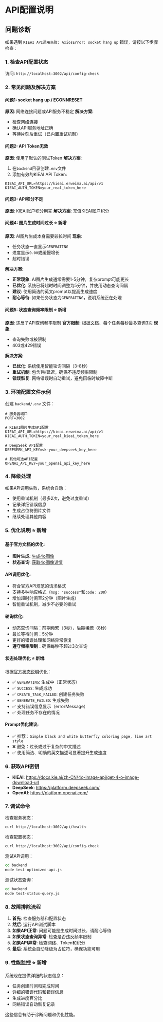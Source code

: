 # API配置说明

## 问题诊断

如果遇到 `KIEAI API调用失败: AxiosError: socket hang up` 错误，请按以下步骤检查：

### 1. 检查API配置状态
访问: `http://localhost:3002/api/config-check`

### 2. 常见问题及解决方案

#### 问题1: socket hang up / ECONNRESET
**原因**: 网络连接问题或API服务不稳定
**解决方案**:
- 检查网络连接
- 确认API服务地址正确
- 等待片刻后重试（已内置重试机制）

#### 问题2: API Token无效
**原因**: 使用了默认的测试Token
**解决方案**:
1. 在`backend`目录创建`.env`文件
2. 添加有效的KIEAI API Token:
```env
KIEAI_API_URL=https://kieai.erweima.ai/api/v1
KIEAI_AUTH_TOKEN=your_real_token_here
```

#### 问题3: API积分不足
**原因**: KIEAI账户积分用完
**解决方案**: 充值KIEAI账户积分

#### 问题4: 图片生成时间过长 ⭐ **新增**
**原因**: AI图片生成本身需要较长时间
**现象**: 
- 任务状态一直显示`GENERATING`
- 进度显示`0.00`或缓慢增长
- 超时错误

**解决方案**:
- **正常现象**: AI图片生成通常需要1-5分钟，复杂prompt可能更长
- **已优化**: 系统已将超时时间调整为5分钟，并使用动态查询间隔
- **建议**: 使用简洁的英文prompt以提高生成速度
- **耐心等待**: 如果任务状态为`GENERATING`，说明系统正在处理

#### 问题5: 状态查询频率限制 ⭐ **新增**
**原因**: 违反了API查询频率限制
**官方限制**: [根据文档](https://docs.kie.ai/4o-image-api/get-4-o-image-details/)，每个任务每秒最多查询3次
**现象**:
- 查询失败或被限制
- 403或429错误

**解决方案**:
- **已优化**: 系统使用智能轮询间隔（3-8秒）
- **重试机制**: 包含1秒延迟，确保不违反频率限制
- **错误恢复**: 网络错误时自动重试，避免因临时故障中断

### 3. 环境配置文件示例

创建 `backend/.env` 文件：

```env
# 服务器端口
PORT=3002

# KIEAI图片生成API配置
KIEAI_API_URL=https://kieai.erweima.ai/api/v1
KIEAI_AUTH_TOKEN=your_real_kieai_token_here

# DeepSeek API配置
DEEPSEEK_API_KEY=sk-your_deepseek_key_here

# 其他可选API配置
OPENAI_API_KEY=your_openai_api_key_here
```

### 4. 降级处理

如果API调用失败，系统会自动：
- 使用重试机制（最多2次，避免过度重试）
- 记录详细错误信息
- 生成占位符图片文件
- 继续处理其他内容

### 5. 优化说明 ⭐ **新增**

#### 基于官方文档的优化:
- **图片生成**: [生成4o图像](https://docs.kie.ai/zh-CN/4o-image-api/generate-4-o-image)
- **状态查询**: [获取4o图像详情](https://docs.kie.ai/4o-image-api/get-4-o-image-details/)

#### API调用优化:
- 符合官方API规范的请求格式
- 支持多种响应格式（`msg: "success"`和`code: 200`）
- 增加超时时间至2分钟（图片生成）
- 智能重试机制，减少不必要的重试

#### 轮询优化:
- 动态查询间隔：前期频繁（3秒），后期稀疏（8秒）
- 最长等待时间：5分钟
- 更好的错误处理和网络异常恢复
- **遵守频率限制**：确保每秒不超过3次查询

#### 状态处理优化 ⭐ **新增**:
根据[官方状态说明](https://docs.kie.ai/4o-image-api/get-4-o-image-details/)优化：
- ✅ `GENERATING`: 生成中（正常状态）
- ✅ `SUCCESS`: 生成成功
- ✅ `CREATE_TASK_FAILED`: 创建任务失败
- ✅ `GENERATE_FAILED`: 生成失败
- ✅ 支持错误信息显示（errorMessage）
- ✅ 处理任务不存在的情况

#### Prompt优化建议:
- ✅ 推荐：`Simple black and white butterfly coloring page, line art style`
- ❌ 避免：过长或过于复杂的中文描述
- ✅ 使用简洁、明确的英文描述可显著提升生成速度

### 6. 获取API密钥

- **KIEAI**: https://docs.kie.ai/zh-CN/4o-image-api/get-4-o-image-download-url
- **DeepSeek**: https://platform.deepseek.com/
- **OpenAI**: https://platform.openai.com/

### 7. 调试命令

检查服务状态：
```bash
curl http://localhost:3002/api/health
```

检查配置状态：
```bash
curl http://localhost:3002/api/config-check
```

测试API调用：
```bash
cd backend
node test-optimized-api.js
```

测试状态查询：
```bash
cd backend
node test-status-query.js
```

### 8. 故障排除流程

1. **首先**: 检查服务器和配置状态
2. **然后**: 运行API测试脚本
3. **如果API正常**: 问题可能是生成时间过长，请耐心等待
4. **如果状态查询异常**: 检查是否违反频率限制
5. **如果API异常**: 检查网络、Token和积分
6. **最后**: 系统会自动降级为占位符，确保功能可用

### 9. 性能监控 ⭐ **新增**

系统现在提供详细的状态信息：
- 任务创建时间和完成时间
- 详细的错误代码和错误信息
- 生成进度百分比
- 网络错误自动恢复记录

这些信息有助于诊断问题和优化性能。 